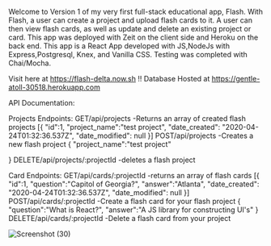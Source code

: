 Welcome to Version 1 of my very first full-stack educational app, Flash. With Flash, a user can create a project and upload flash cards to it. A user can then view flash cards, as well as update and delete an existing project or card. This app was deployed with Zeit on the client side and Heroku on the back end. This app is a React App developed with JS,NodeJs with Express,Postgresql, Knex, and Vanilla CSS. Testing was completed with Chai/Mocha.

Visit here at https://flash-delta.now.sh !!
Database Hosted at https://gentle-atoll-30518.herokuapp.com

API Documentation:

Projects Endpoints:
GET/api/projects
-Returns an array of created flash projects
[{
    "id":1,
    "project_name":"test project",
    "date_created": "2020-04-24T01:32:36.537Z",
    "date_modified": null
}]
POST/api/projects
-Creates a new flash project
{
    "project_name":"test project"

}
DELETE/api/projects/:projectId
-deletes a  flash project


Card Endpoints:
GET/api/cards/:projectId
-returns an array of flash cards
[{
    "id":1,
    "question":"Capitol of Georgia?",
    "answer":"Atlanta",
    "date_created": "2020-04-24T01:32:36.537Z",
    "date_modified": null
}]
POST/api/cards/:projectId
-Create a flash card for your flash project
{
    "question":"What is React?",
    "answer":"A JS library for constructing UI's"
}
DELETE/api/cards/:projectId
-Delete a flash card from your project



![Screenshot (30)](https://user-images.githubusercontent.com/59489905/82004274-71cbce00-9630-11ea-88fc-2087b4befd86.png)
